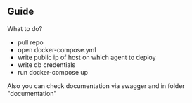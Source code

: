 ## Guide

What to do?
* pull repo
* open docker-compose.yml
* write public ip of host on which agent to deploy
* write db credentials
* run docker-compose up 

Also you can check documentation via swagger and in folder "documentation"